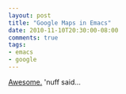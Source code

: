 ```yaml
---
layout: post
title: "Google Maps in Emacs"
date: 2010-11-10T20:30:00-08:00
comments: true
tags:
- emacs
- google
---
```

[Awesome.](http://julien.danjou.info/google-maps-el.html) 'nuff said...
